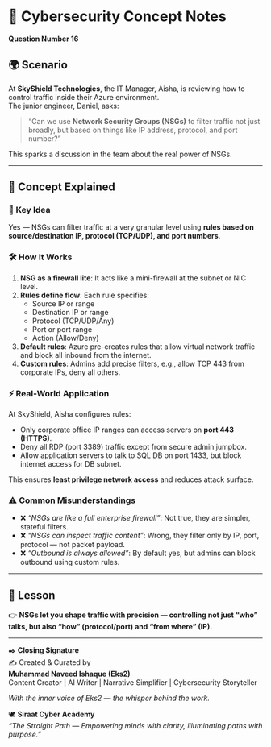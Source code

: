 # 🔐 Cybersecurity Concept Notes  

**Question Number 16**

## 🌍 Scenario  
At **SkyShield Technologies**, the IT Manager, Aisha, is reviewing how to control traffic inside their Azure environment.  
The junior engineer, Daniel, asks:  

> “Can we use **Network Security Groups (NSGs)** to filter traffic not just broadly, but based on things like IP address, protocol, and port number?”  

This sparks a discussion in the team about the real power of NSGs.

---

## 📝 Concept Explained  

### 🔑 Key Idea  
Yes — NSGs can filter traffic at a very granular level using **rules based on source/destination IP, protocol (TCP/UDP), and port numbers**.  

### 🛠 How It Works  
1. **NSG as a firewall lite**: It acts like a mini-firewall at the subnet or NIC level.  
2. **Rules define flow**: Each rule specifies:  
   - Source IP or range  
   - Destination IP or range  
   - Protocol (TCP/UDP/Any)  
   - Port or port range  
   - Action (Allow/Deny)  
3. **Default rules**: Azure pre-creates rules that allow virtual network traffic and block all inbound from the internet.  
4. **Custom rules**: Admins add precise filters, e.g., allow TCP 443 from corporate IPs, deny all others.  

### ⚡ Real-World Application  
At SkyShield, Aisha configures rules:  
- Only corporate office IP ranges can access servers on **port 443 (HTTPS)**.  
- Deny all RDP (port 3389) traffic except from secure admin jumpbox.  
- Allow application servers to talk to SQL DB on port 1433, but block internet access for DB subnet.  

This ensures **least privilege network access** and reduces attack surface.  

### ⚠️ Common Misunderstandings  
- ❌ *“NSGs are like a full enterprise firewall”*: Not true, they are simpler, stateful filters.  
- ❌ *“NSGs can inspect traffic content”*: Wrong, they filter only by IP, port, protocol — not packet payload.  
- ❌ *“Outbound is always allowed”*: By default yes, but admins can block outbound using custom rules.  

---

## 🌟 Lesson  
👉 **NSGs let you shape traffic with precision — controlling not just “who” talks, but also “how” (protocol/port) and “from where” (IP).**  

---

✒️ **Closing Signature**  
✍️ Created & Curated by  
**Muhammad Naveed Ishaque (Eks2)**  
Content Creator | AI Writer | Narrative Simplifier | Cybersecurity Storyteller  

_With the inner voice of Eks2 — the whisper behind the work._  

🕊️ **Siraat Cyber Academy**  
*“The Straight Path — Empowering minds with clarity, illuminating paths with purpose.”*  
